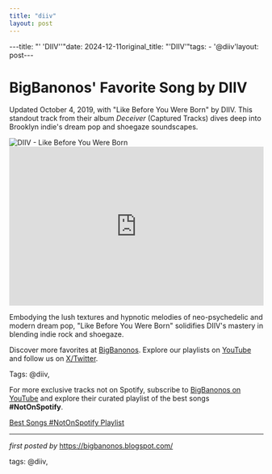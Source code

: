 ```yaml
---
title: "diiv"
layout: post
---
```

---title: "' 'DIIV''"date: 2024-12-11original_title: "'DIIV'"tags:  - '@diiv'layout: post---<!-- Post Title --><h1 >BigBanonos' Favorite Song by DIIV</h1> <!-- Introductory Text --><p >Updated October 4, 2019, with "Like Before You Were Born" by DIIV. This standout track from their album *Deceiver* (Captured Tracks) dives deep into Brooklyn indie's dream pop and shoegaze soundscapes.</p> <!-- Featured Image --><div > <img src="https://ca-times.brightspotcdn.com/dims4/default/7718e08/2147483647/strip/true/crop/5843x3895+0+0/resize/1200x800!/quality/75/?url=https%3A%2F%2Fcalifornia-times-brightspot.s3.amazonaws.com%2Ff2%2Fe0%2F80ea71854014bf4f4e86fbc56253%2F1456532-et-diiv-portrait-jja-0007.jpg" alt="DIIV - Like Before You Were Born" /></div> <!-- YouTube Video Embed --><div > <iframe width="100%" height="315" src="https://www.youtube.com/embed/gTyzo-_sEl4" title="Like Before You Were Born" frameborder="0" allow="accelerometer; autoplay; clipboard-write; encrypted-media; gyroscope; picture-in-picture; web-share" referrerpolicy="strict-origin-when-cross-origin" allowfullscreen></iframe></div> <!-- Song Information --><div > <p>Embodying the lush textures and hypnotic melodies of neo-psychedelic and modern dream pop, "Like Before You Were Born" solidifies DIIV's mastery in blending indie rock and shoegaze.</p></div> <!-- Footer Links --><div > <p>Discover more favorites at <a href="https://bigbanonos.blogspot.com/" target="_blank">BigBanonos</a>. Explore our playlists on <a href="https://www.youtube.com/@BigBanonos" target="_blank">YouTube</a> and follow us on <a href="https://x.com/bigbanonos" target="_blank">X/Twitter</a>.</p></div> <!-- Tags --><p >Tags: @diiv,</p><!--Subscribe and Playlist Links--><div>    <p>For more exclusive tracks not on Spotify, subscribe to <a href="https://www.youtube.com/@BigBanonos" target="_blank">BigBanonos on YouTube</a> and explore their curated playlist of the best songs <strong>#NotOnSpotify</strong>.</p>    <p><a href="https://www.youtube.com/playlist?list=PLtuNtuTatqI0kFahUCbtbfenC_ET5O_tr" target="_blank">Best Songs #NotOnSpotify Playlist<br /></a></p></div><hr /><p><em>first posted by</em> <a href="https://bigbanonos.blogspot.com/" rel="noopener" target="_new">https://bigbanonos.blogspot.com/</a></p><p>tags: @diiv,</p>
